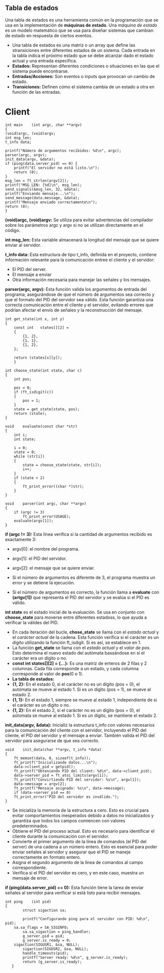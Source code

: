## Tabla de estados

Una tabla de estados es una herramienta común en la programación que se usa en la implementación de **máquinas de estado**. Una *máquina de estado* es un modelo matemático que se usa para diseñar sistemas que cambian de estado en respuesta de ciertos eventos.
- Una tabla de estados es una matriz o un array que define las stransiciones entre diferentes estados de un sistema. Cada entrada en la tabla indica el próximo estado que se debe alcanzar dado el estado actual y una entrada específica.
- **Estados:** Representan diferentes condiciones o situaciones en las que el sistema puede encontrarse.
- **Entradas/Acciones:** Son eventos o inputs que provocan un cambio de estado.
- **Transiciones:** Definen cómo el sistema cambia de un estado a otra en función de las entradas.

# Client

    int main	(int argc, char **argv)
    {
    (void)argc, (void)argv;
    int msg_len;
    t_info data;
    
    printf("Número de argumentos recibidos: %d\n", argc);
    parser(argc, argv);
    init_data(argv, &data);
    if (ping(data.server_pid) == 0) {
        printf("El servidor no está listo.\n");
        return (0);
    }
    msg_len = ft_strlen(argv[2]);
    printf("MSG_LEN: [%d]\n", msg_len);
    send_signals(&msg_len, 32, &data);
    printf("Enviando mensaje...\n");
    send_message(data.message, &data);
    printf("Mensaje enviado correctamente\n");
    return (0);
    }

**(void)argc, (void)argv:** Se utiliza para evitar advertencias del compilador sobre los parámetros argc y argv si no se utilizan directamente en el código.

**int msg_len:** Esta variable almacenará la longitud del mensaje que se quiere enviar al servidor.

**t_info data:** Esta estructura de tipo t_info, definida en el proyecto, contiene información relevante para la comunicación entree el cliente y el servidor:

* El PID del server.
* El mensaje a enviar
* Otra información necesaria para manejar las señales y los mensajes.

**parser(argc, argv):** Esta función valida los argumentos de entrada del programa, asegurándose de que el número de argumentos sea correcto y que el formato del PID del servidor sea válido. Esta función garantiza una correcta comunicación entre el cliente y el servidor, evitando errores que podrían afectar el envío de señales y la reconstrucción del mensaje.



    int	get_state(int x, int y)
    {
	    const int	states[][2] =
	    {
		    {1, 2},
		    {1, 1},
		    {1, 2},
	    };

	    return (states[x][y]);
        }

    int	choose_state(int state, char c)
    {
	    int	pos;

	    pos = 0;
	    if (ft_isdigit(c))
	    {
		    pos = 1;
	    }
	    state = get_state(state, pos);
	    return (state);
    }

    void	evaluate(const char *str)
    {
	    int	i;
	    int	state;

	    i = 0;
	    state = 0;
	    while (str[i])
	    {
		    state = choose_state(state, str[i]);
		    i++;
	    }
	    if (state < 2)
	    {
		    ft_print_error((char *)str);
	    }
    }

    void	parser(int argc, char **argv)
    {
	    if (argc != 3)
		    ft_print_error(USAGE);
	    evaluate(argv[1]);
    }

**if (argc != 3):** Esta línea verifica si la cantidad de argumentos recibido es exactamente 3:

* argv[0]: el nombre del programa.
* argv[1]: el PID del servidor.
* argv[2]: el mensaje que se quiere enviar.

* Si el número de argumentos es diferente de 3, el programa muestra un error y se detiene la ejecución.
* Si el número de argumentos es correcto, la función llama a **evaluate** con **(artgv[1])** que representa el PID del servidor y se evalúa si el PID es válido.

**int state** es el estado inicial de la evaluación. Se usa en conjunto con **choose_state** para moverse entre diferentes estadoss, lo que ayuda a verificar la válides del PID.

- En cada iteración del bucle, **chose_state** se llama con el *estado actual* y el *carácter actual* de la cadena. Esta función verifica si el carácter es un dígito utilizando la función ft_isdigit. Si es así, se establece en 1.
- La función **get_state** se llama con el *estado actual* y el *valor de pos*. Esto determina el nuevo estado del autómata bassándose en sí el carácter era un dígito o no.
- **const int states[][2] = {...}:** Es una matriz de enteros de 2 filas y 2 columnas. Cada fila corresponde a un estado, y cada columna corresponde al valor de **pos**(0 o 1).
- **La tabla de estados:**
- **{1, 2}:** En el estado 0, si el carácter no es un dígito (pos = 0), el autómata se mueve al estado 1. Si es un dígito (pos = 1), se mueve al estado 2.
- **{1, 1}:** En el estado 1, siempre se mueve al estado 1, independiente de si el carácter es un dígito o no.
- **{1, 2}:** En el estado 2, si el carácter no es un digito (pos = 0), el aútomata se mueve al estado 1. Si es un dígito, se mantiene el estado 2.

**init_data(argv, &data):** Inicializ la estructura t_info con valores necesarios para la comunicación del cliente con el servidor, incluyendo el PID del cliente, el PID del servidor y el mensaje a enviar. También valida el PID del servidor para asegurarse de que sea correcto. 

	void	init_data(char **argv, t_info *data)
	{
		ft_memset(data, 0, sizeof(t_info));
		ft_printf("Inicializando datos...\n");
		data->client_pid = getpid();
		ft_printf("Obteniendo PID del client: %d\n", data->client_pid);
		data->server_pid = ft_atoi_limits(argv[1]);
		ft_printf("Convirtiendo PID del servidor: %s\n", argv[1]);
		data->message = argv[2];
		ft_printf("Mensaje asignado: %s\n", data->message);
		if (data->server_pid == 0)
		ft_print_error("PID del servidor es inválido.");
	}
- Se inicializa la memoria de la estructura a cero. Esto es crucial para evitar comportamientos inesperados debido a datos no inicializados y garantiza que todos los campos comiencen con valores predeterminados.
- Obtiene el PID del proceso actual. Esto es necesario para identificar el cliente durante la comunicación con el servidor.
- Convierte el primer argumento de la línea de comandos (el PID del server) de una cadena a un número entero. Esto es esencial para poder enviar señales al servidor y asegurar que el PID se maneje correctamente en formato entero.
- Asigna el segundo argumento de la línea de comandos al campo correspondiente.
- Verifica si el PID del servidor es cero, y en este caso, muestra un mensaje de error.

**if (ping(data.server_pid) == 0):** Esta función tiene la tarea de enviar señales al servidor para verificar si està listo para recibir mensajes.

	int ping	(int pid)
	{
    	    struct sigaction sa;

    	    printf("Configurando ping para el servidor con PID: %d\n", pid);
	    sa.sa_flags = SA_SIGINFO;
    	    sa.sa_sigaction = ping_handler;
    	    g_server.pid = pid;
    	    g_server.is_ready = 0;
   	    sigaction(SIGUSR1, &sa, NULL);
    	    sigaction(SIGUSR2, &sa, NULL);
    	    handle_timeouts(pid);
            printf("Server ready: %d\n", g_server.is_ready);
            return (g_server.is_ready);
       }
